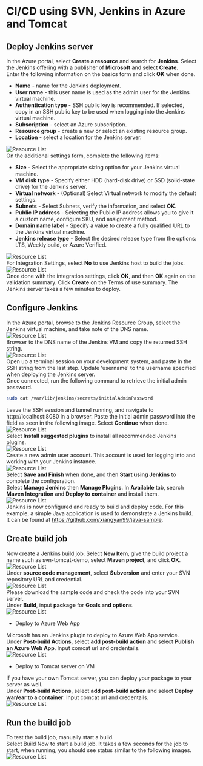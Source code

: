 # CI/CD using SVN, Jenkins in Azure and Tomcat

## Deploy Jenkins server  

In the Azure portal, select **Create a resource** and search for **Jenkins**. Select the Jenkins offering with a publisher of **Microsoft** and select **Create**.  
Enter the following information on the basics form and click **OK** when done.  

* **Name** - name for the Jenkins deployment.  
* **User name** - this user name is used as the admin user for the Jenkins virtual machine.  
* **Authentication type** - SSH public key is recommended. If selected, copy in an SSH public key to be used when logging into the Jenkins virtual machine.  
* **Subscription** - select an Azure subscription.  
* **Resource group** - create a new or select an existing resource group.  
* **Location** - select a location for the Jenkins server.  

![Resource List](images/jenkins-portal-01.png)  
On the additional settings form, complete the following items:  

* **Size** - Select the appropriate sizing option for your Jenkins virtual machine.  
* **VM disk type** - Specify either HDD (hard-disk drive) or SSD (solid-state drive) for the Jenkins server.  
* **Virtual network** - (Optional) Select Virtual network to modify the default settings.  
* **Subnets** - Select Subnets, verify the information, and select **OK**.  
* **Public IP address** - Selecting the Public IP address allows you to give it a custom name, configure SKU, and assignment method.  
* **Domain name label** - Specify a value to create a fully qualified URL to the Jenkins virtual machine.  
* **Jenkins release type** - Select the desired release type from the options: LTS, Weekly build, or Azure Verified.  

![Resource List](images/jenkins-portal-02.png)  
For Integration Settings, select **No** to use Jenkins host to build the jobs.  
![Resource List](images/jenkins-portal-03.png)  
Once done with the integration settings, click **OK**, and then **OK** again on the validation summary. Click **Create** on the Terms of use summary. The Jenkins server takes a few minutes to deploy.  

## Configure Jenkins  

In the Azure portal, browse to the Jenkins Resource Group, select the Jenkins virtual machine, and take note of the DNS name.  
![Resource List](images/jenkins-portal-fqdn.png)  
Browser to the DNS name of the Jenkins VM and copy the returned SSH string.  
![Resource List](images/jenkins-portal-04.png)  
Open up a terminal session on your development system, and paste in the SSH string from the last step. Update 'username' to the username specified when deploying the Jenkins server.  
Once connected, run the following command to retrieve the initial admin password.  

```bash
sudo cat /var/lib/jenkins/secrets/initialAdminPassword
```

Leave the SSH session and tunnel running, and navigate to http://localhost:8080 in a browser. Paste the initial admin password into the field as seen in the following image. Select **Continue** when done.  
![Resource List](images/jenkins-portal-05.png)  
Select **Install suggested plugins** to install all recommended Jenkins plugins.  
![Resource List](images/jenkins-portal-06.png)  
Create a new admin user account. This account is used for logging into and working with your Jenkins instance.  
![Resource List](images/jenkins-portal-07.png)  
Select **Save and Finish** when done, and then **Start using Jenkins** to complete the configuration.  
Select **Manage Jenkins** then **Manage Plugins**. In **Available** tab, search **Maven Integration** and **Deploy to container** and install them.  
![Resource List](images/jenkins-install-maven-plugin.png)  
Jenkins is now configured and ready to build and deploy code. For this example, a simple Java application is used to demonstrate a Jenkins build. It can be found at https://github.com/xiangyan99/java-sample.  

## Create build job  

Now create a Jenkins build job. Select **New Item**, give the build project a name such as svn-tomcat-demo, select **Maven project**, and click **OK**.  
![Resource List](images/jenkins-new-job.png)  
Under **source code management**, select **Subversion** and enter your SVN repository URL and credential.  
![Resource List](images/jenkins-job-01.png)  
Please download the sample code and check the code into your SVN server.  
Under **Build**, input **package** for **Goals and options**.  
![Resource List](images/jenkins-job-02.png)  

* Deploy to Azure Web App

Microsoft has an Jenkins plugin to deploy to Azure Web App service.  
Under **Post-build Actions**, select **add post-build action** and select **Publish an Azure Web App**. Input comcat url and credentails.  
![Resource List](images/jenkins-job-04.png)  

* Deploy to Tomcat server on VM

If you have your own Tomcat server, you can deploy your package to your server as well.  
Under **Post-build Actions**, select **add post-build action** and select **Deploy war/ear to a container**. Input comcat url and credentails.  
![Resource List](images/jenkins-job-03.png)  

## Run the build job  

To test the build job, manually start a build.  
Select Build Now to start a build job. It takes a few seconds for the job to start, when running, you should see status similar to the following images.  
![Resource List](images/jenkins-job-status.png)  

